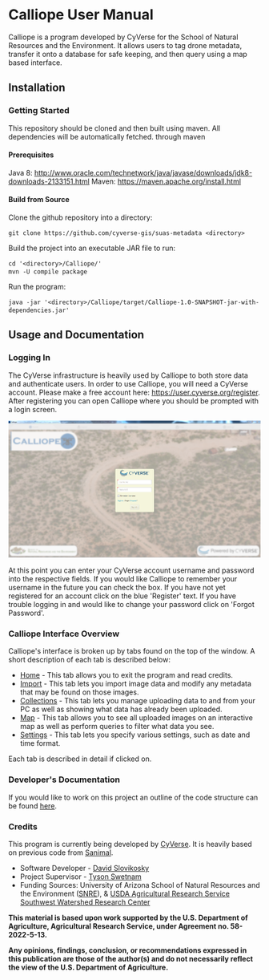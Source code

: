 # Calliope User Manual

Calliope is a program developed by CyVerse for the School of Natural Resources and the Environment. It allows users to tag drone metadata, transfer it onto a database for safe keeping, and then query using a map based interface.

## Installation

### Getting Started
This repository should be cloned and then built using maven. All dependencies will be automatically fetched. through maven 

#### Prerequisites
Java 8:
http://www.oracle.com/technetwork/java/javase/downloads/jdk8-downloads-2133151.html
Maven:
https://maven.apache.org/install.html

#### Build from Source
Clone the github repository into a directory:
```shell
git clone https://github.com/cyverse-gis/suas-metadata <directory>
```
Build the project into an executable JAR file to run:
```shell
cd '<directory>/Calliope/'
mvn -U compile package
```
Run the program:
```shell
java -jar '<directory>/Calliope/target/Calliope-1.0-SNAPSHOT-jar-with-dependencies.jar'
```

## Usage and Documentation

### Logging In
The CyVerse infrastructure is heavily used by Calliope to both store data and authenticate users. In order to use Calliope, you will need a CyVerse account. Please make a free account here: https://user.cyverse.org/register. After registering you can open Calliope where you should be prompted with a login screen.

![Login Screen](./screenshots/login.PNG)

At this point you can enter your CyVerse account username and password into the respective fields. If you would like Calliope to remember your username in the future you can check the box. If you have not yet registered for an account click on the blue 'Register' text. If you have trouble logging in and would like to change your password click on 'Forgot Password'. 

### Calliope Interface Overview

Calliope's interface is broken up by tabs found on the top of the window. A short description of each tab is described below:
- [Home](./Home.md) - This tab allows you to exit the program and read credits.
- [Import](./Import.md) - This tab lets you import image data and modify any metadata that may be found on those images.
- [Collections](./Collections.md) - This tab lets you manage uploading data to and from your PC as well as showing what data has already been uploaded.
- [Map](./Map.md) - This tab allows you to see all uploaded images on an interactive map as well as perform queries to filter what data you see.
- [Settings](./Settings.md) - This tab lets you specify various settings, such as date and time format.

Each tab is described in detail if clicked on.

### Developer's Documentation

If you would like to work on this project an outline of the code structure can be found [here](./DeveloperDocumentation.md).

### Credits

This program is currently being developed by [CyVerse](https://github.com/DavidM1A2/). It is heavily based on previous code from [Sanimal](https://github.com/DavidM1A2/Sanimal). 

- Software Developer - [David Slovikosky](https://github.com/DavidM1A2/)
- Project Supervisor - [Tyson Swetnam](https://github.com/tyson-swetnam)
- Funding Sources: University of Arizona School of Natural Resources and the Environment ([SNRE](https://snre.arizona.edu/)), & [USDA Agricultural Research Service Southwest Watershed Research Center](https://www.ars.usda.gov/pacific-west-area/tucson-az/southwest-watershed-research-center/)

**This material is based upon work supported by the U.S. Department of Agriculture, Agricultural Research Service, under Agreement no. 58-2022-5-13.**

**Any opinions, findings, conclusion, or recommendations expressed in this publication are those of the author(s) and do not necessarily reflect the view of the U.S. Department of Agriculture.**
